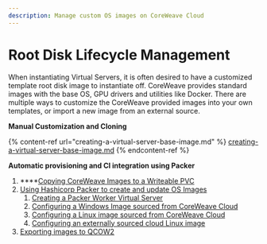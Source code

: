 ```yaml
---
description: Manage custom OS images on CoreWeave Cloud
---
```


# Root Disk Lifecycle Management

When instantiating Virtual Servers, it is often desired to have a customized template root disk image to instantiate off. CoreWeave provides standard images with the base OS, GPU drivers and utilities like Docker. There are multiple ways to customize the CoreWeave provided images into your own templates, or import a new image from an external source.

**Manual Customization and Cloning**

{% content-ref url="creating-a-virtual-server-base-image.md" %}
[creating-a-virtual-server-base-image.md](creating-a-virtual-server-base-image.md)
{% endcontent-ref %}

**Automatic provisioning and CI integration using Packer**

1. ****[Copying CoreWeave Images to a Writeable PVC](exporting-coreweave-images-to-a-writable-pvc.md)
2. [Using Hashicorp Packer to create and update OS Images](using-packer-to-create-and-update-os-images/)
   1. [Creating a Packer Worker Virtual Server](using-packer-to-create-and-update-os-images/creating-a-packer-worker-virtual-server.md)
   2. [Configuring a Windows Image sourced from CoreWeave Cloud](using-packer-to-create-and-update-os-images/configuring-a-windows-image-sourced-from-coreweave-cloud.md)
   3. [Configuring a Linux image sourced from CoreWeave Cloud](using-packer-to-create-and-update-os-images/configuring-a-linux-image-sourced-from-coreweave-cloud.md)
   4. [Configuring an externally sourced cloud Linux image](using-packer-to-create-and-update-os-images/configuring-an-externally-sourced-cloud-linux-image.md)
3. [Exporting images to QCOW2](exporting-images-to-qcow2.md)

